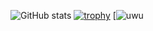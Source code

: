 ![GitHub stats](https://github-readme-stats.vercel.app/api?username=KaV3R&show_icons=true&theme=radical)
[![trophy](https://github-profile-trophy.vercel.app/?username=KaV3R)](https://github.com/ryo-ma/github-profile-trophy)
[![uwu](https://camo.githubusercontent.com/d75dd8c5369a38c739333abdbd87cb01abaa7d189fe29844a17de16b37338e18/68747470733a2f2f696d672e736869656c64732e696f2f62616467652f2d4769746875622d626c61636b2e7376673f7374796c653d666f722d7468652d6261646765266c6f676f3d67697468756226636f6c6f72423d353535)
